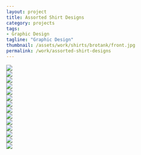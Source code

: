 ```yaml
---
layout: project
title: Assorted Shirt Designs
category: projects
tags:
- Graphic Design
tagline: "Graphic Design"
thumbnail: /assets/work/shirts/brotank/front.jpg
permalink: /work/assorted-shirt-designs
---
```


<div class="row">
	<div class="col-2">
		<a href="/assets/work/shirts/jolt2/front.jpg"><img src="/assets/work/shirts/jolt2/front.jpg"></a>
	</div>
	<div class="col-2">
		<a href="/assets/work/shirts/jolt2/back.jpg"><img src="/assets/work/shirts/jolt2/back.jpg"></a>
	</div>
</div>
<div class="row">
	<div class="col-2">
		<a href="/assets/work/shirts/jolt/front.jpg"><img src="/assets/work/shirts/jolt/front.jpg"></a>
	</div>
	<div class="col-2">
		<a href="/assets/work/shirts/jolt/back.jpg"><img src="/assets/work/shirts/jolt/back.jpg"></a>
	</div>
</div>
<div class="row">
	<div class="col-2">
		<a href="/assets/work/shirts/rush13/front.jpg"><img src="/assets/work/shirts/rush13/front.jpg"></a>
	</div>
	<div class="col-2">
		<a href="/assets/work/shirts/rush13/back.jpg"><img src="/assets/work/shirts/rush13/back.jpg"></a>
	</div>
</div>
<div class="row">
	<div class="col-2">
		<a href="/assets/work/shirts/brotank/front.jpg"><img src="/assets/work/shirts/brotank/front.jpg"></a>
	</div>
	<div class="col-2">
		<a href="/assets/work/shirts/brotank/back.jpg"><img src="/assets/work/shirts/brotank/back.jpg"></a>
	</div>
</div>
<div class="row">
	<div class="col-2">
		<a href="/assets/work/shirts/cpw12/front.jpg"><img src="/assets/work/shirts/cpw12/front.jpg"></a>
	</div>
	<div class="col-2">
		<a href="/assets/work/shirts/cpw12/back.jpg"><img src="/assets/work/shirts/cpw12/back.jpg"></a>
	</div>
</div>
<div class="row">
	<div class="col-2">
		<a href="/assets/work/shirts/rush11/front.jpg"><img src="/assets/work/shirts/rush11/front.jpg"></a>
	</div>
	<div class="col-2">
		<a href="/assets/work/shirts/rush11/back.jpg"><img src="/assets/work/shirts/rush11/back.jpg"></a>
	</div>
</div>
<div class="row">
	<div class="col-2">
		<a href="/assets/work/shirts/lineage12/front.jpg"><img src="/assets/work/shirts/lineage12/front.jpg"></a>
	</div>
	<div class="col-2">
		<a href="/assets/work/shirts/lineage12/back.jpg"><img src="/assets/work/shirts/lineage12/back.jpg"></a>
	</div>
</div>
